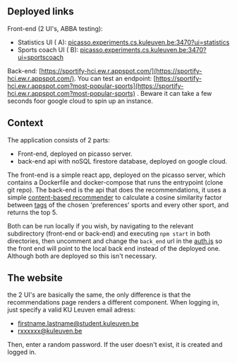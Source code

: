 ## Deployed links

Front-end (2 UI's, ABBA testing):

- Statistics UI (
  A): [picasso.experiments.cs.kuleuven.be:3470?ui=statistics](picasso.experiments.cs.kuleuven.be:3470?ui=statistics)
- Sports coach UI (
  B): [picasso.experiments.cs.kuleuven.be:3470?ui=sportscoach](picasso.experiments.cs.kuleuven.be:3470?ui=sportscoach)

Back-end:
[https://sportify-hci.ew.r.appspot.com/](https://sportify-hci.ew.r.appspot.com/). You can test an
endpoint: [https://sportify-hci.ew.r.appspot.com?most-popular-sports](https://sportify-hci.ew.r.appspot.com?most-popular-sports)
. Beware it can take a few seconds foor google cloud to spin up an instance.

## Context

The application consists of 2 parts:

- Front-end, deployed on picasso server.
- back-end api with noSQL firestore database, deployed on google cloud.

The front-end is a simple react app, deployed on the picasso server, which contains a Dockerfile and docker-compose that
runs the entrypoint (clone git repo). The back-end is the api that does the recommendations, it uses
a simple [content-based recommender](https://www.npmjs.com/package/content-based-recommender) to calculate a cosine
similarity factor between [tags](back-end/src/data/sports.ts) of the chosen 'preferences' sports and every other sport,
and returns the top 5.

Both can be run locally if you wish, by navigating to the relevant subdirectory (front-end or back-end) and
executing `npm start` in both directories, then uncomment and change the `back_end` url in the [auth.js](front-end/src/utils/auth.js) so the front end will point to the local back end instead of the deployed one. Although both are deployed so this isn't necessary.

## The website
the 2 UI's are basically the same, the only difference is that the recommendations page renders a different component. When logging in, just specify a valid KU Leuven email adress:
- firstname.lastname@student.kuleuven.be
- rxxxxxx@kuleuven.be

Then, enter a random password. If the user doesn't exist, it is created and logged in.